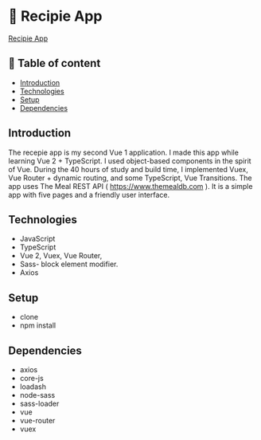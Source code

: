 # :hamburger: Recipie App

[Recipie App](https://cook-dojo.netlify.app)
   
## :pushpin: Table of content

- [Introduction](#Introduction)
- [Technologies](#Technologies)
- [Setup](#Setup)
- [Dependencies ](#Dependencies )


## Introduction

The recepie app is my second Vue 1 application. I made this app while learning Vue 2 + TypeScript. I used object-based components in the spirit of Vue.  During the 40 hours of study and build time, I implemented Vuex, Vue Router + dynamic routing, and some TypeScript, Vue Transitions. The app uses The Meal  REST API ( https://www.themealdb.com ). It is a simple app with five pages and a friendly user interface.

   
   
## Technologies

- JavaScript
- TypeScript 
- Vue 2, Vuex, Vue Router, 
- Sass- block element modifier. 
- Axios



## Setup
 
- clone 
- npm install 


## Dependencies 
 
- axios
- core-js
- loadash
- node-sass
- sass-loader
- vue
- vue-router
- vuex
